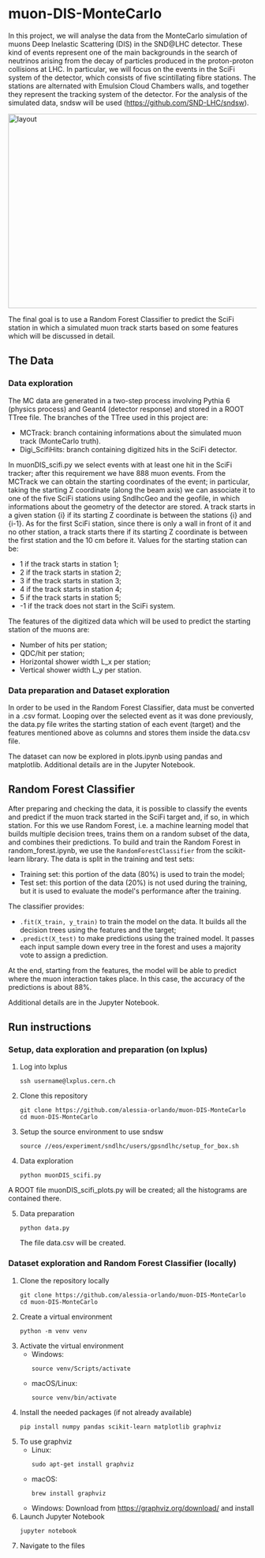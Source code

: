 # muon-DIS-MonteCarlo

In this project, we will analyse the data from the MonteCarlo simulation of muons Deep Inelastic Scattering (DIS) in the SND@LHC detector. These kind of events represent one of the main backgrounds in the search of neutrinos arising from the decay of particles produced in the proton-proton collisions at LHC. In particular, we will focus on the events in the SciFi system of the detector, which consists of five scintillating fibre stations. The stations are alternated with Emulsion Cloud Chambers walls, and together they represent the tracking system of the detector. For the analysis of the simulated data, sndsw will be used (https://github.com/SND-LHC/sndsw).

<img width="699" height="394" alt="layout" src="https://github.com/user-attachments/assets/00667ad3-056f-4600-807f-31729420a492" />

The final goal is to use a Random Forest Classifier to predict the SciFi station in which a simulated muon track starts based on some features which will be discussed in detail. 

## The Data
### Data exploration
The MC data are generated in a two-step process involving Pythia 6 (physics process) and Geant4 (detector response) and stored in a ROOT TTree file. The branches of the TTree used in this project are:
- MCTrack: branch containing informations about the simulated muon track (MonteCarlo truth).
- Digi_ScifiHits: branch containing digitized hits in the SciFi detector.

In muonDIS_scifi.py we select events with at least one hit in the SciFi tracker; after this requirement we have 888 muon events. From the MCTrack we can obtain the starting coordinates of the event; in particular, taking the starting Z coordinate (along the beam axis) we can associate it to one of the five SciFi stations using SndlhcGeo and the geofile, in which informations about the geometry of the detector are stored. A track starts in a given station {i} if its starting Z coordinate is between the stations {i} and {i-1}. As for the first SciFi station, since there is only a wall in front of it and no other station, a track starts there if its starting Z coordinate is between the first station and the 10 cm before it. Values for the starting station can be:
- 1 if the track starts in station 1;
- 2 if the track starts in station 2;
- 3 if the track starts in station 3;
- 4 if the track starts in station 4;
- 5 if the track starts in station 5;
- -1 if the track does not start in the SciFi system.
  
The features of the digitized data which will be used to predict the starting station of the muons are:
- Number of hits per station;
- QDC/hit per station;
- Horizontal shower width L_x per station;
- Vertical shower width L_y per station.

### Data preparation and Dataset exploration
In order to be used in the Random Forest Classifier, data must be converted in a .csv format. Looping over the selected event as it was done previously, the data.py file writes the starting station of each event (target) and the features mentioned above as columns and stores them inside the data.csv file.

The dataset can now be explored in plots.ipynb using pandas and matplotlib. Additional details are in the Jupyter Notebook.

## Random Forest Classifier
After preparing and checking the data, it is possible to classify the events and predict if the muon track started in the SciFi target and, if so, in which station. For this we use Random Forest, i.e. a machine learning model that builds multiple decision trees, trains them on a random subset of the data, and combines their predictions. To build and train the Random Forest in random_forest.ipynb, we use the `RandomForestClassifier` from the scikit-learn library. The data is split in the training and test sets:
- Training set: this portion of the data (80%) is used to train the model;
- Test set: this portion of the data (20%) is not used during the training, but it is used to evaluate the model's performance after the training.

The classifier provides: 
- `.fit(X_train, y_train)` to train the model on the data. It builds all the decision trees using the features and the target;
- `.predict(X_test)` to make predictions using the trained model. It passes each input sample down every tree in the forest and uses a majority vote to assign a prediction.

At the end, starting from the features, the model will be able to predict where the muon interaction takes place. In this case, the accuracy of the predictions is about 88%. 

Additional details are in the Jupyter Notebook.

## Run instructions
### Setup, data exploration and preparation (on lxplus)
1. Log into lxplus
    ```
   ssh username@lxplus.cern.ch
    ```
2. Clone this repository
    ```
   git clone https://github.com/alessia-orlando/muon-DIS-MonteCarlo
   cd muon-DIS-MonteCarlo
    ```
3. Setup the source environment to use sndsw
   ```
   source //eos/experiment/sndlhc/users/gpsndlhc/setup_for_box.sh
   ```
4. Data exploration
   ```
   python muonDIS_scifi.py
   ```
A ROOT file muonDIS_scifi_plots.py will be created; all the histograms are contained there.

5. Data preparation
   ```
   python data.py
   ```
   The file data.csv will be created.

### Dataset exploration and Random Forest Classifier (locally)
1. Clone the repository locally
   ```
   git clone https://github.com/alessia-orlando/muon-DIS-MonteCarlo
   cd muon-DIS-MonteCarlo
   ```
2. Create a virtual environment
   ```
   python -m venv venv
   ```
3. Activate the virtual environment
   - Windows:
     ```
     source venv/Scripts/activate
     ```
   - macOS/Linux:
     ```
     source venv/bin/activate
     ```
4. Install the needed packages (if not already available)
   ```
   pip install numpy pandas scikit-learn matplotlib graphviz
   ```
5. To use graphviz
   - Linux:
     ```
     sudo apt-get install graphviz
     ```
   - macOS:
     ```
     brew install graphviz
     ```
   - Windows:
     Download from https://graphviz.org/download/ and install
6. Launch Jupyter Notebook
   ```
   jupyter notebook
   ```
7. Navigate to the files


   
   

